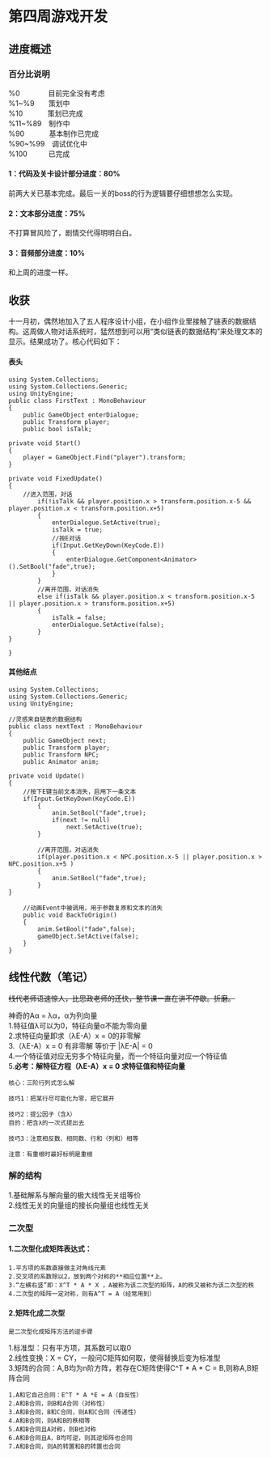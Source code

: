 #   第四周游戏开发
##  进度概述
### 百分比说明
%0&emsp;&emsp;&emsp;&emsp;目前完全没有考虑<br/>
%1~%9&emsp;&emsp;策划中<br/>
%10&emsp;&emsp;&emsp;&ensp;策划已完成<br/>
%11~%89&ensp;&ensp;制作中<br/>
%90&emsp;&emsp;&emsp;&ensp;基本制作已完成<br/>
%90~%99&ensp;&ensp;调试优化中<br/>
%100&ensp;&ensp;&ensp;&ensp;&ensp;&ensp;已完成<br/>

#### 1：代码及关卡设计部分进度：80%
前两大关已基本完成。最后一关的boss的行为逻辑要仔细想想怎么实现。
#### 2：文本部分进度：75%
不打算冒风险了，剧情交代得明明白白。
#### 3：音频部分进度：10%
和上周的进度一样。

## 收获

十一月初，偶然地加入了五人程序设计小组，在小组作业里接触了链表的数据结构。这周做人物对话系统时，猛然想到可以用“类似链表的数据结构”来处理文本的显示。结果成功了。核心代码如下：

####    表头

    using System.Collections;
    using System.Collections.Generic;
    using UnityEngine;
    public class FirstText : MonoBehaviour
    {
        public GameObject enterDialogue;
        public Transform player;
        public bool isTalk;

    private void Start()
    {
        player = GameObject.Find("player").transform;
    }

    private void FixedUpdate()
    {    
        //进入范围，对话
            if(!isTalk && player.position.x > transform.position.x-5 && player.position.x < transform.position.x+5)   
            {
                enterDialogue.SetActive(true);
                isTalk = true;
                //按E对话
                if(Input.GetKeyDown(KeyCode.E))
                {
                    enterDialogue.GetComponent<Animator>().SetBool("fade",true);
                }
            }
            //离开范围，对话消失
            else if(isTalk && player.position.x < transform.position.x-5 || player.position.x > transform.position.x+5)
            {
                isTalk = false;
                enterDialogue.SetActive(false);
            }
    }
    
    }

####    其他结点

    using System.Collections;
    using System.Collections.Generic;
    using UnityEngine;

    //灵感来自链表的数据结构
    public class nextText : MonoBehaviour
    {
        public GameObject next;
        public Transform player;
        public Transform NPC;
        public Animator anim;

    private void Update()
    {
        //按下E键当前文本消失，启用下一条文本
        if(Input.GetKeyDown(KeyCode.E))
            {
                anim.SetBool("fade",true);
                if(next != null)
                    next.SetActive(true);
            }

            //离开范围，对话消失
            if(player.position.x < NPC.position.x-5 || player.position.x > NPC.position.x+5 )
            {
                anim.SetBool("fade",true);
            }
    }

        //动画Event中被调用，用于参数复原和文本的消失
        public void BackToOrigin()
        {
            anim.SetBool("fade",false);
            gameObject.SetActive(false);
        }
    }


## 线性代数（笔记）
~~线代老师语速惊人，比思政老师的还快，整节课一直在讲不停歇。折磨。~~

神奇的Aα = λα，α为列向量<br/>
1.特征值λ可以为0，特征向量α不能为零向量<br/>
2.求特征向量即求（λE-A）x = 0的非零解<br/>
3.（λE-A）x = 0 有非零解 等价于 |λE-A| = 0<br/>
4.一个特征值对应无穷多个特征向量，而一个特征向量对应一个特征值<br/>
5.**必考：解特征方程（λE-A）x = 0 求特征值和特征向量**<br/>

    核心：三阶行列式怎么解
    
    技巧1：把某行尽可能化为零，把它展开
    
    技巧2：提公因子（含λ）
    目的：把含λ的一次式提出去

    技巧3：注意相反数、相同数、行和（列和）相等

    注意：有重根时最好标明是重根

### 解的结构

1.基础解系与解向量的极大线性无关组等价<br/>
2.线性无关的向量组的接长向量组也线性无关


### 二次型

####    1.二次型化成矩阵表达式：

    1.平方项的系数直接做主对角线元素
    2.交叉项的系数除以2，放到两个对称的**相应位置**上。
    3.“左横右竖”即：X^T * A * X ，A被称为该二次型的矩阵，A的秩又被称为该二次型的秩
    4.二次型的矩阵一定对称，则有A^T = A（经常用到）

####    2.矩阵化成二次型

    是二次型化成矩阵方法的逆步骤


1.标准型：只有平方项，其系数可以取0<br/>
2.线性变换：X = CY，一般问C矩阵如何取，使得替换后变为标准型<br/>
3.矩阵的合同：A,B均为n阶方阵，若存在C矩阵使得C^T * A * C = B,则称A,B矩阵合同

    1.A和它自己合同：E^T * A *E = A（自反性）
    2.A和B合同，则B和A合同（对称性）
    3.A和B合同，B和C合同，则A和C合同（传递性）
    4.A和B合同，则A和B的秩相等
    5.A和B合同且A对称，则B也对称
    6.A和B合同且A，B均可逆，则其逆矩阵也合同
    7.A和B合同，则A的转置和B的转置也合同














